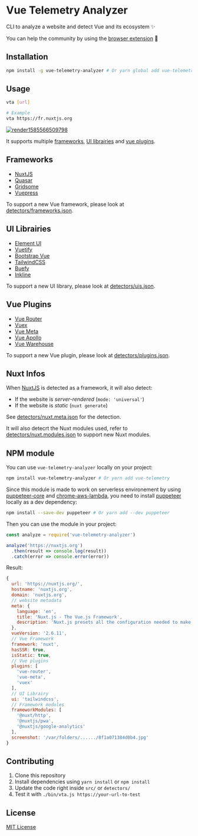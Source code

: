 # Vue Telemetry Analyzer

CLI to analyze a website and detect Vue and its ecosystem ✨

You can help the community by using the [browser extension](https://github.com/nuxt-company/vue-telemetry-extensions) 💚

## Installation

```bash
npm install -g vue-telemetry-analyzer # Or yarn global add vue-telemetry-analyzer
```

## Usage

```bash
vta [url]

# Example
vta https://fr.nuxtjs.org
```

[![render1585566509798](https://user-images.githubusercontent.com/904724/77906279-fb455d80-7287-11ea-86f2-d7eca773ba56.gif)](https://terminalizer.com/view/a30a95523602)


It supports multiple [frameworks](#frameworks), [UI librairies](#ui-librairies) and [vue plugins](#vue-plugins).

## Frameworks

- [NuxtJS](https://nuxtjs.org)
- [Quasar](https://quasar.dev)
- [Gridsome](https://gridsome.org)
- [Vuepress](https://vuepress.vuejs.org)

To support a new Vue framework, please look at [detectors/frameworks.json](detectors/frameworks.json).

## UI Librairies

- [Element UI](https://element.eleme.io)
- [Vuetify](https://vuetifyjs.com)
- [Bootstrap Vue](https://bootstrap-vue.js.org)
- [TailwindCSS](https://tailwindcss.com)
- [Buefy](https://buefy.org)
- [Inkline](https://inkline.io)

To support a new UI library, please look at [detectors/uis.json](detectors/uis.json).

## Vue Plugins

- [Vue Router](https://router.vuejs.org)
- [Vuex](https://vuex.vuejs.org)
- [Vue Meta](https://vue-meta.nuxtjs.org)
- [Vue Apollo](https://apollo.vuejs.org)
- [Vue Warehouse](https://www.bazzite.com/docs/vue-warehouse)

To support a new Vue plugin, please look at [detectors/plugins.json](detectors/plugins.json).

## Nuxt Infos

When [NuxtJS](https://nuxtjs.org) is detected as a framework, it will also detect:

- If the website is *server-rendered* (`mode: 'universal'`)
- If the website is *static* (`nuxt generate`)

See [detectors/nuxt.meta.json](detectors/nuxt.meta.json) for the detection.

It will also detecrt the Nuxt modules used, refer to [detectors/nuxt.modules.json](detectors/nuxt.modules.json) to support new Nuxt modules.


## NPM module

You can use `vue-telemetry-analyzer` locally on your project:

```bash
npm install vue-telemetry-analyzer # Or yarn add vue-telemetry
```

Since this module is made to work on serverless environement by using [puppeteer-core](https://www.npmjs.com/package/puppeteer-core) and [chrome-aws-lambda](http://npmjs.com/package/chrome-aws-lambda), you need to install [puppeteer](https://www.npmjs.com/package/puppeteer) locally as a dev dependency:

```bash
npm install --save-dev puppeteer # Or yarn add --dev puppeteer
```

Then you can use the module in your project:

```js
const analyze = require('vue-telemetry-analyzer')

analyze('https://nuxtjs.org')
  .then(result => console.log(result))
  .catch(error => console.error(error))
```

Result:

```js
{
  url: 'https://nuxtjs.org/',
  hostname: 'nuxtjs.org',
  domain: 'nuxtjs.org',
  // website metadata
  meta: {
    language: 'en',
    title: 'Nuxt.js - The Vue.js Framework',
    description: 'Nuxt.js presets all the configuration needed to make...'
  },
  vueVersion: '2.6.11',
  // Vue Framework
  framework: 'nuxt',
  hasSSR: true,
  isStatic: true,
  // Vue plugins
  plugins: [
    'vue-router',
    'vue-meta',
    'vuex'
  ],
  // UI Librairy
  ui: 'tailwindcss',
  // Framework modules
  frameworkModules: [
    '@nuxt/http',
    '@nuxtjs/pwa',
    '@nuxtjs/google-analytics'
  ],
  screenshot: '/var/folders/....../8f1a071384d0b4.jpg'
}
```

## Contributing

1. Clone this repository
2. Install dependencies using `yarn install` or `npm install`
3. Update the code right inside `src/` or `detectors/`
4. Test it with `./bin/vta.js https://your-url-to-test`

## License

[MIT License](./LICENSE)
